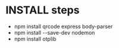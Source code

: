 


# INSTALL steps 
- npm install qrcode express body-parser
- npm install --save-dev nodemon
- npm install otplib